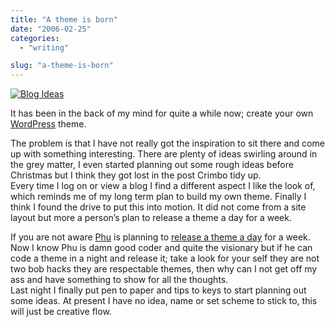 ```yaml
---
title: "A theme is born"
date: "2006-02-25"
categories: 
  - "writing"

slug: "a-theme-is-born"
---
```


[![Blog Ideas](/images/104540922_7ba0853fbc.jpg)](http://www.flickr.com/photos/funkylarma/104540922/ "Photo Sharing")

It has been in the back of my mind for quite a while now; create your own [WordPress](http://wordpress.org) theme.

The problem is that I have not really got the inspiration to sit there and come up with something interesting. There are plenty of ideas swirling around in the grey matter, I even started planning out some rough ideas before Christmas but I think they got lost in the post Crimbo tidy up.  
Every time I log on or view a blog I find a different aspect I like the look of, which reminds me of my long term plan to build my own theme. Finally I think I found the drive to put this into motion. It did not come from a site layout but more a person’s plan to release a theme a day for a week.

If you are not aware [Phu](http://ifelse.co.uk) is planning to [release a theme a day](http://ifelse.co.uk/archives/2006/02/21/a-theme-a-day/) for a week. Now I know Phu is damn good coder and quite the visionary but if he can code a theme in a night and release it; take a look for your self they are not two bob hacks they are respectable themes, then why can I not get off my ass and have something to show for all the thoughts.  
Last night I finally put pen to paper and tips to keys to start planning out some ideas. At present I have no idea, name or set scheme to stick to, this will just be creative flow.
